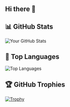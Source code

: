 ## Hi there 👋

## 📊 GitHub Stats
![Your GitHub Stats](https://github-readme-stats.vercel.app/api?username=gabemods&show_icons=true&theme=default)

## 🧠 Top Languages
![Top Languages](https://github-readme-stats.vercel.app/api/top-langs/?username=gabemods&layout=compact&langs_count=6&theme=default)

## 🏆 GitHub Trophies
[![Trophy](https://github-profile-trophy.vercel.app/?username=gabemods&theme=flat)](https://github.com/ryo-ma/github-profile-trophy)
